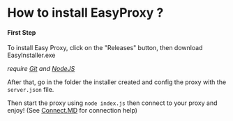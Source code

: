 # How to install EasyProxy ?

#### First Step
To install Easy Proxy, click on the "Releases" button, then download EasyInstaller.exe

*require [Git](https://git-scm.com/download/win) and [NodeJS](https://nodejs.org/en/download/)*

After that, go in the folder the installer created and config the proxy with the `server.json` file.

Then start the proxy using `node index.js` then connect to your proxy and enjoy! (See [Connect.MD](https://github.com/Zwuiix-cmd/EasyProxy/blob/V1/help/CONNECT.MD) for connection help)